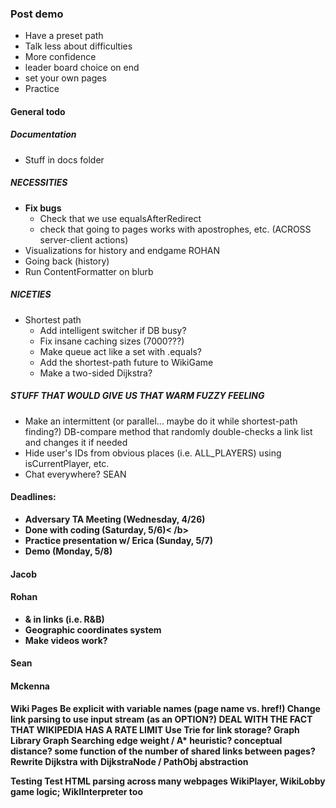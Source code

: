 ### Post demo
 - Have a preset path
 - Talk less about difficulties
 - More confidence
 - leader board choice on end
 - set your own pages
 - Practice

#### General todo
##### Documentation
- Stuff in docs folder
##### NECESSITIES
- <b>Fix bugs</b>
  - Check that we use equalsAfterRedirect
  - check that going to pages works with apostrophes, etc. (ACROSS server-client actions)
- Visualizations for history and endgame ROHAN
- Going back (history)
- Run ContentFormatter on blurb
##### NICETIES
- Shortest path
  - Add intelligent switcher if DB busy?
  - Fix insane caching sizes (7000???)
  - Make queue act like a set with .equals?
  - Add the shortest-path future to WikiGame
  - Make a two-sided Dijkstra?
##### STUFF THAT WOULD GIVE US THAT WARM FUZZY FEELING
- Make an intermittent (or parallel... maybe do it while shortest-path finding?) DB-compare method that randomly double-checks a link list and changes it if needed
- Hide user's IDs from obvious places (i.e. ALL_PLAYERS) using isCurrentPlayer, etc.
- Chat everywhere? SEAN

#### Deadlines:
- <b>Adversary TA Meeting (Wednesday, 4/26)</b>
- <b>Done with coding (Saturday, 5/6)<  /b>
- <b>Practice presentation w/ Erica (Sunday, 5/7)</b>
- <b>Demo (Monday, 5/8)</b>

#### Jacob

#### Rohan
- & in links (i.e. R&B)
- Geographic coordinates system
- Make videos work?

#### Sean

#### Mckenna
Wiki Pages
    Be explicit with variable names (page name vs. href!)
    Change link parsing to use input stream (as an OPTION?)
    DEAL WITH THE FACT THAT WIKIPEDIA HAS A RATE LIMIT
    Use Trie for link storage?
    Graph Library
        Graph Searching
             edge weight / A* heuristic?
                conceptual distance?
                some function of the number of shared links between pages?
            Rewrite Dijkstra with DijkstraNode / PathObj abstraction

Testing
    Test HTML parsing across many webpages
WikiPlayer, WikiLobby game logic; WikIInterpreter too
